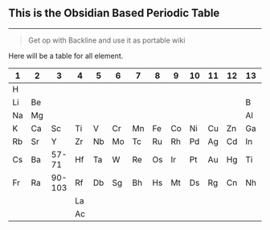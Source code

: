 ## This is the Obsidian Based Periodic Table
---
> Get op with Backline and use it as portable wiki

Here will be a table for all element.


| 1 | 2 | 3 | 4 | 5 | 6 | 7 | 8 | 9 |10 |11 |12 |13 |14 |15 |16 |17 |18 | 
|---|---|---|---|---|---|---|---|---|---|---|---|---|---|---|---|---|---| 
|H  |   |   |   |   |   |   |   |   |   |   |   |   |   |   |   |   |He |
|Li |Be |   |   |   |   |   |   |   |   |   |   |B  |C  |N  |O  |F  |Ne |
|Na |Mg |   |   |   |   |   |   |   |   |   |   |Al |Si |P  |S  |Cl |Ar |
|K  |Ca |Sc |Ti |V  |Cr |Mn |Fe |Co |Ni |Cu |Zn |Ga |Ge |As |Se |Br |Kr |
|Rb |Sr |Y  |Zr |Nb |Mo |Tc |Ru |Rh |Pd |Ag |Cd |In |Sn |Sb |Te |I  |Xe |
|Cs |Ba |57-71 |Hf |Ta |W  |Re |Os |Ir |Pt |Au |Hg |Ti |Pb |Bi |Po |At |Rn |
|Fr |Ra |90-103|Rf |Db |Sg |Bh |Hs |Mt |Ds |Rg |Cn |Nh |Fl |Mc |Lv |Ts |Og |
|   |   |   |La |   |   |   |   |   |   |   |   |   |   |   |   |   |   |   |
|   |   |   |Ac | 